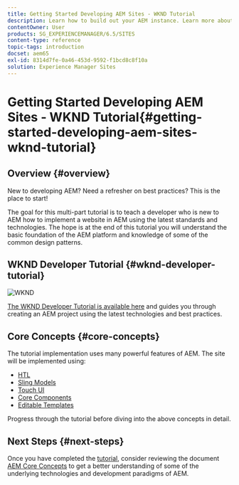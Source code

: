 ```yaml
---
title: Getting Started Developing AEM Sites - WKND Tutorial
description: Learn how to build out your AEM instance. Learn more about the platform and components, and find information around development tools and personalization.
contentOwner: User
products: SG_EXPERIENCEMANAGER/6.5/SITES
content-type: reference
topic-tags: introduction
docset: aem65
exl-id: 8314d7fe-0a46-453d-9592-f1bcd8c8f10a
solution: Experience Manager Sites
---
```


# Getting Started Developing AEM Sites - WKND Tutorial{#getting-started-developing-aem-sites-wknd-tutorial}

## Overview {#overview}

New to developing AEM? Need a refresher on best practices? This is the place to start!

The goal for this multi-part tutorial is to teach a developer who is new to AEM how to implement a website in AEM using the latest standards and technologies. The hope is at the end of this tutorial you will understand the basic foundation of the AEM platform and knowledge of some of the common design patterns.

## WKND Developer Tutorial {#wknd-developer-tutorial}

![WKND](assets/screen_shot_2018-11-23at152453.png)

[The WKND Developer Tutorial is available here](https://experienceleague.adobe.com/docs/experience-manager-learn/getting-started-wknd-tutorial-develop/overview.html) and guides you through creating an AEM project using the latest technologies and best practices.

## Core Concepts {#core-concepts}

The tutorial implementation uses many powerful features of AEM. The site will be implemented using:

* [HTL](https://experienceleague.adobe.com/docs/experience-manager-htl/content/overview.html)
* [Sling Models](https://sling.apache.org/documentation/bundles/models.html)
* [Touch UI](/help/sites-developing/touch-ui-concepts.md)
* [Core Components](https://experienceleague.adobe.com/docs/experience-manager-core-components/using/introduction.html)
* [Editable Templates](/help/sites-developing/page-templates-editable.md)

Progress through the tutorial before diving into the above concepts in detail.

## Next Steps {#next-steps}

Once you have completed the [tutorial](https://helpx.adobe.com/experience-manager/kt/sites/using/getting-started-wknd-tutorial-develop.html), consider reviewing the document [AEM Core Concepts](/help/sites-developing/the-basics.md) to get a better understanding of some of the underlying technologies and development paradigms of AEM.
